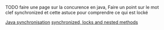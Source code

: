 TODO faire une page sur la concurence en java,
Faire un point sur le mot clef synchronized et cette astuce pour comprendre ce qui est locké

[Java synchronisation](http://rom.developpez.com/java-synchronisation/)
[synchronized, locks and nested methods](http://stackoverflow.com/questions/10825124/locks-and-nested-synchronized-methods)

